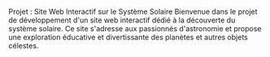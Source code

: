 Projet : Site Web Interactif sur le Système Solaire
Bienvenue dans le projet de développement d'un site web interactif dédié à la découverte du système solaire. Ce site s'adresse aux passionnés d'astronomie et propose une exploration éducative et divertissante des planètes et autres objets célestes.

